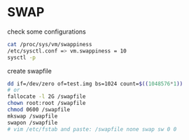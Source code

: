 # SWAP


check some configurations
```bash
cat /proc/sys/vm/swappiness
/etc/sysctl.conf => vm.swappiness = 10
sysctl -p
```

create swapfile
```bash
dd if=/dev/zero of=test.img bs=1024 count=$((1048576*1))
# or
fallocate -l 2G /swapfile
chown root:root /swapfile
chmod 0600 /swapfile
mkswap /swapfile
swapon /swapfile
# vim /etc/fstab and paste: /swapfile none swap sw 0 0
```